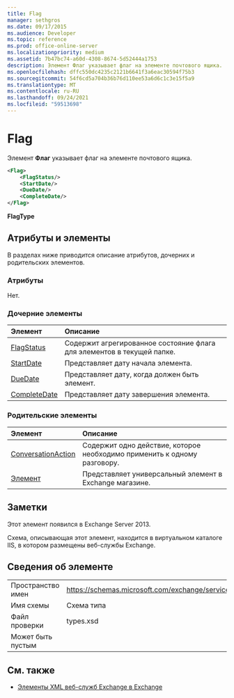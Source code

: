 ```yaml
---
title: Flag
manager: sethgros
ms.date: 09/17/2015
ms.audience: Developer
ms.topic: reference
ms.prod: office-online-server
ms.localizationpriority: medium
ms.assetid: 7b47bc74-a60d-4308-8674-5d52444a1753
description: Элемент Флаг указывает флаг на элементе почтового ящика.
ms.openlocfilehash: dffc550dc4235c2121b6641f3a6eac30594f75b3
ms.sourcegitcommit: 54f6cd5a704b36b76d110ee53a6d6c1c3e15f5a9
ms.translationtype: MT
ms.contentlocale: ru-RU
ms.lasthandoff: 09/24/2021
ms.locfileid: "59513698"
---
```

# <a name="flag"></a>Flag

Элемент **Флаг** указывает флаг на элементе почтового ящика. 
  
```XML
<Flag>
    <FlagStatus/>
    <StartDate/>
    <DueDate/>
    <CompleteDate/>
</Flag>
```

 **FlagType**
## <a name="attributes-and-elements"></a>Атрибуты и элементы

В разделах ниже приводится описание атрибутов, дочерних и родительских элементов.
  
### <a name="attributes"></a>Атрибуты

Нет.
  
### <a name="child-elements"></a>Дочерние элементы

|**Элемент**|**Описание**|
|:-----|:-----|
|[FlagStatus](flagstatus.md) <br/> |Содержит агрегированное состояние флага для элементов в текущей папке.  <br/> |
|[StartDate](startdate.md) <br/> |Представляет дату начала элемента.  <br/> |
|[DueDate](duedate.md) <br/> |Представляет дату, когда должен быть элемент.  <br/> |
|[CompleteDate](completedate.md) <br/> |Представляет дату завершения элемента.  <br/> |
   
### <a name="parent-elements"></a>Родительские элементы

|**Элемент**|**Описание**|
|:-----|:-----|
|[ConversationAction](conversationaction.md) <br/> |Содержит одно действие, которое необходимо применить к одному разговору.  <br/> |
|[Элемент](item.md) <br/> |Представляет универсальный элемент в Exchange магазине.  <br/> |
   
## <a name="remarks"></a>Заметки

Этот элемент появился в Exchange Server 2013.
  
Схема, описывающая этот элемент, находится в виртуальном каталоге IIS, в котором размещены веб-службы Exchange.
  
## <a name="element-information"></a>Сведения об элементе

|||
|:-----|:-----|
|Пространство имен  <br/> |https://schemas.microsoft.com/exchange/services/2006/types  <br/> |
|Имя схемы  <br/> |Схема типа  <br/> |
|Файл проверки  <br/> |types.xsd  <br/> |
|Может быть пустым  <br/> ||
   
## <a name="see-also"></a>См. также



- [Элементы XML веб-служб Exchange в Exchange](ews-xml-elements-in-exchange.md)

